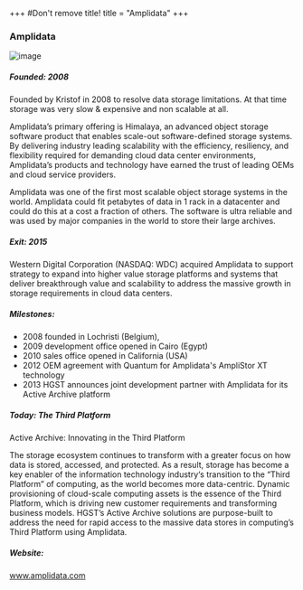 +++
#Don't remove title!
title = "Amplidata"
+++

### Amplidata

![image](img/amplidata-small.png)

##### Founded: 2008

Founded by Kristof in 2008 to resolve data storage limitations. At that time storage was very slow & expensive and non scalable at all.

Amplidata’s primary offering is Himalaya, an advanced object storage software product that enables scale-out software-defined storage systems. By delivering industry leading scalability with the efficiency, resiliency, and flexibility required for demanding cloud data center environments, Amplidata’s products and technology have earned the trust of leading OEMs and cloud service providers.

Amplidata was one of the first most scalable object storage systems in the world. Amplidata could fit petabytes of data in 1 rack in a datacenter and could do this at a cost a fraction of others.
The software is ultra reliable and was used by major companies in the world to store their large archives.

##### Exit: 2015

Western Digital Corporation (NASDAQ: WDC) acquired Amplidata to support strategy to expand into higher value storage platforms and systems that deliver breakthrough value and scalability to address the massive growth in storage requirements in cloud data centers.

##### Milestones:

* 2008 founded in Lochristi (Belgium),
* 2009 development office opened in Cairo (Egypt)
* 2010 sales office opened in California (USA)
* 2012 OEM agreement with Quantum for Amplidata's AmpliStor XT technology
* 2013 HGST announces joint development partner with Amplidata for its Active Archive platform

##### Today: The Third Platform

Active Archive: Innovating in the Third Platform

The storage ecosystem continues to transform with a greater focus on how data is stored, accessed, and protected. As a result, storage has become a key enabler of the information technology industry‘s transition to the “Third Platform” of computing, as the world becomes more data-centric. Dynamic provisioning of cloud-scale computing assets is the essence of the Third Platform, which is driving new customer requirements and transforming business models. HGST’s Active Archive solutions are purpose-built to address the need for rapid access to the massive data stores in computing’s Third Platform using Amplidata.

##### Website:

<a href="http://www.amplidata.com" target="_blank">www.amplidata.com</a>
